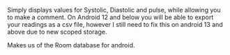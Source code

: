 Simply displays values for Systolic, Diastolic and pulse, while allowing you to make a comment.
On Android 12 and below you will be able to export your readings as a csv file, however I still need to fix this on android 13 and above due to new scoped storage.

Makes us of the Room database for android.
